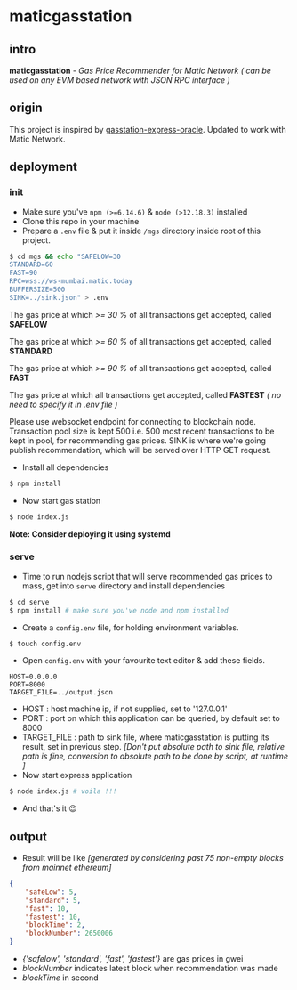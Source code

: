 # maticgasstation

## intro

**maticgasstation** - _Gas Price Recommender for Matic Network ( can be used on any EVM based network with JSON RPC interface )_

## origin

This project is inspired by [gasstation-express-oracle](https://github.com/ethgasstation/gasstation-express-oracle). Updated to work with Matic Network. 

## deployment

### init

- Make sure you've `npm (>=6.14.6)` & `node (>12.18.3)` installed
- Clone this repo in your machine
- Prepare a `.env` file & put it inside `/mgs` directory inside root of this project.

```bash
$ cd mgs && echo "SAFELOW=30
STANDARD=60
FAST=90
RPC=wss://ws-mumbai.matic.today
BUFFERSIZE=500
SINK=../sink.json" > .env
```

The gas price at which _>= 30 %_ of all transactions get accepted, called **SAFELOW**

The gas price at which _>= 60 %_ of all transactions get accepted, called **STANDARD**

The gas price at which _>= 90 %_ of all transactions get accepted, called **FAST**

The gas price at which all transactions get accepted, called **FASTEST** _( no need to specify it in .env file )_

Please use websocket endpoint for connecting to blockchain node. Transaction pool size is kept 500 i.e. 500 most recent transactions to be kept in pool, for recommending gas prices. SINK is where we're going publish recommendation, which will be served over HTTP GET request.

- Install all dependencies

```bash
$ npm install
```

- Now start gas station

```bash
$ node index.js
```

**Note: Consider deploying it using systemd**

### serve

- Time to run nodejs script that will serve recommended gas prices to mass, get into `serve` directory and install dependencies

```bash
$ cd serve
$ npm install # make sure you've node and npm installed
```

- Create a `config.env` file, for holding environment variables.

```bash
$ touch config.env
```

- Open `config.env` with your favourite text editor & add these fields.

```text
HOST=0.0.0.0
PORT=8000
TARGET_FILE=../output.json
```

- HOST : host machine ip, if not supplied, set to '127.0.0.1'
- PORT : port on which this application can be queried, by default set to 8000
- TARGET_FILE : path to sink file, where maticgasstation is putting its 
result, set in previous step. _[Don't put absolute path to sink file, relative path is fine, conversion to absolute path to be done by script, at runtime ]_
- Now start express application

```bash
$ node index.js # voila !!!
```

- And that's it :wink:


## output

- Result will be like _[generated by considering past 75 non-empty blocks from mainnet ethereum]_


```json
{
    "safeLow": 5,
    "standard": 5,
    "fast": 10,
    "fastest": 10,
    "blockTime": 2,
    "blockNumber": 2650006
}
```

- _{'safelow', 'standard', 'fast', 'fastest'}_ are gas prices in gwei
- _blockNumber_ indicates latest block when recommendation was made
- _blockTime_ in second
